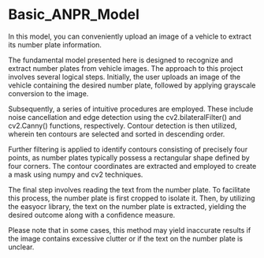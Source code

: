 # Basic_ANPR_Model

In this model, you can conveniently upload an image of a vehicle to extract its number plate information.

The fundamental model presented here is designed to recognize and extract number plates from vehicle images. The approach to this project involves several logical steps. Initially, the user uploads an image of the vehicle containing the desired number plate, followed by applying grayscale conversion to the image.

Subsequently, a series of intuitive procedures are employed. These include noise cancellation and edge detection using the cv2.bilateralFilter() and cv2.Canny() functions, respectively. Contour detection is then utilized, wherein ten contours are selected and sorted in descending order.

Further filtering is applied to identify contours consisting of precisely four points, as number plates typically possess a rectangular shape defined by four corners. The contour coordinates are extracted and employed to create a mask using numpy and cv2 techniques.

The final step involves reading the text from the number plate. To facilitate this process, the number plate is first cropped to isolate it. Then, by utilizing the easyocr library, the text on the number plate is extracted, yielding the desired outcome along with a confidence measure.

Please note that in some cases, this method may yield inaccurate results if the image contains excessive clutter or if the text on the number plate is unclear.
